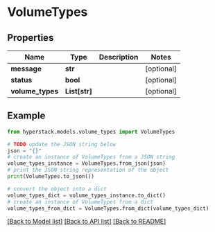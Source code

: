 # VolumeTypes


## Properties

Name | Type | Description | Notes
------------ | ------------- | ------------- | -------------
**message** | **str** |  | [optional] 
**status** | **bool** |  | [optional] 
**volume_types** | **List[str]** |  | [optional] 

## Example

```python
from hyperstack.models.volume_types import VolumeTypes

# TODO update the JSON string below
json = "{}"
# create an instance of VolumeTypes from a JSON string
volume_types_instance = VolumeTypes.from_json(json)
# print the JSON string representation of the object
print(VolumeTypes.to_json())

# convert the object into a dict
volume_types_dict = volume_types_instance.to_dict()
# create an instance of VolumeTypes from a dict
volume_types_from_dict = VolumeTypes.from_dict(volume_types_dict)
```
[[Back to Model list]](../README.md#documentation-for-models) [[Back to API list]](../README.md#documentation-for-api-endpoints) [[Back to README]](../README.md)


